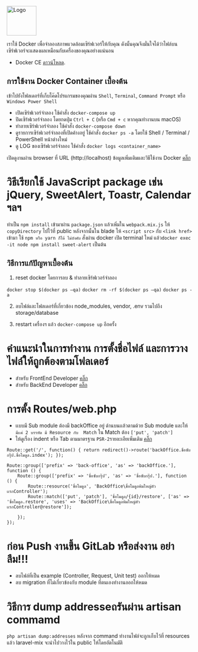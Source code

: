 <a href="https://www.adiwit.co.th"><img src="http://www.adiwit.co.th/wp-content/uploads/logo.png" alt="Logo" width="80px"></a>

เราใช้ Docker เพื่อจำลองสภาพแวดล้อมเซิร์ฟเวอร์ให้กับคุณ ดังนั้นคุณจึงมั่นใจได้ว่าไฟล์บนเซิร์ฟเวอร์จะแสดงผลเหมือนกับเครื่องของคุณอย่างแน่นอน

- Docker CE [ดาวน์โหลด](https://www.docker.com/community-edition#/download).

## การใช้งาน Docker Container เบื้องต้น
เข้าไปยังโฟลเดอร์ที่เก็บโค๊ดโปรแกรมของคุณผ่าน `Shell`, `Terminal`, `Command Prompt` หรือ `Windows Power Shell`
- เปิดเซิร์ฟเวอร์จำลอง ใช้คำสั่ง `docker-compose up`
- ปิดเซิร์ฟเวอร์จำลอง โดยกดปุ่ม `Ctrl + C` (หรือ `Cmd + c` หากคุณทำงานบน macOS)
- ทำลายเซิร์ฟเวอร์จำลอง ใช้คำสั่ง `docker-compose down`
- ดูรายการเซิร์ฟเวอร์จำลองที่เปิดค้างอยู่ ใช้คำสั่ง `docker ps -a` โดยใช้ Shell / Terminal / PowerShell หน้าต่างใหม่
- ดู LOG ของเซิร์ฟเวอร์จำลอง ใช้คำสั่ง `docker logs <container_name>`

เปิดดูงานผ่าน browser ที่ URL (http://localhost) ข้อมูลเพิ่มเติมและวิธีใช้งาน Docker [คลิ๊ก](https://docs.docker.com/get-started)

# วิธีเรียกใช้ JavaScript package เช่น jQuery, SweetAlert, Toastr, Calendar ฯลฯ

ทำเป็น `npm install` เข้ามาผ่าน `package.json` แล้วเพิ่มใน `webpack.mix.js` ให้ `copyDirectory` ไปใว้ที่ public หลังจากนั้นใน blade ให้ `<script src>` กับ `<link href>` เข้ามา ใช้ `npm หรือ yarn ก็ได้ ไม่บังคับ`
สั่งผ่าน docker เปิด terminal ใหม่ แล้ว`docker exec -it node npm install sweet-alert` เป็นต้น

## วิธีการแก้ปัญหาเบื้องต้น

1. reset docker โดยการลบ & ทำลายเซิร์ฟเวอร์จำลอง

`docker stop $(docker ps –qa)`
`docker rm -rf $(docker ps –qa)`
`docker ps -a`

2. ลบไฟล์และโฟลเดอร์ที่เกี่ยวข้อง node_modules, vendor, .env รวมไปถึง storage/database

3. restart เครื่องฯ แล้ว `docker-compose up` อีกครั้ง

# คำแนะนำในการทำงาน การตั้งชื่อไฟล์ และการวางไฟล์ให้ถูกต้องตามโฟลเดอร์

- สำหรับ FrontEnd Developer [คลิ๊ก](FrontEndReadMe.md)
- สำหรับ BackEnd Developer [คลิ๊ก](BackEndReadMe.md)

# การตั้ง Routes/web.php 
- เเบบมี  Sub module ต้องมี  backOffice อยู่ ด้านบนเเล้วตามด้วย Sub module และให้`มีเเค่ 2 บรรทัด มี Resource กับ  Match` ใน Match ต้อง `['put', 'patch']`
- ให้ดูเรื่อง indent หรือ Tab ตามมาตรฐาน  `PSR-2`รายละเอียเพิ่มเติม [คลิ๊ก](http://www.php-fig.org/psr/ps)

```
Route::get('/', function() { return redirect()->route('backOffice.ชื่อซับกรุ๊ป.ชื่อโมดูล.index'); }); 

Route::group(['prefix' => 'back-office', 'as' => 'backOffice.'], function () { 
    Route::group(['prefix' => 'ชื่อซับกรุ๊ป', 'as' => 'ชื่อซับกรุ๊ป.'], function () { 
        Route::resource('ชื่อโมดูล', 'BackOffice\ชื่อโมดูลพิมใหญ่ตัวเเรกController'); 
        Route::match(['put', 'patch'], 'ชื่อโมดูล/{id}/restore', ['as' => 'ชื่อโมดูล.restore', 'uses' => 'BackOffice\ชื่อโมดูลพิมใหญ่ตัวเเรกController@restore']); 

    }); 
});
```

# ก่อน Push งานขึ้น GitLab หรือส่งงาน อย่าลืม!!!
 - ลบไฟล์ที่เป็น example (Controller, Request, Unit test) ออกให้หมด
 - ลบ migration ที่ไม่เกี่ยวข้องกับ module ที่ตนเองทำงานออกให้หมด

# วิธีการ dump addresseถรันผ่าน artisan commamd
`php artisan dump:addresses` หลังจาก command ทำงานไฟล์จะถูกเก็บไว้ที่ resources แล้ว laravel-mix จะนำไปวางไว้ใน public ให้โดยอัตโนมัติ